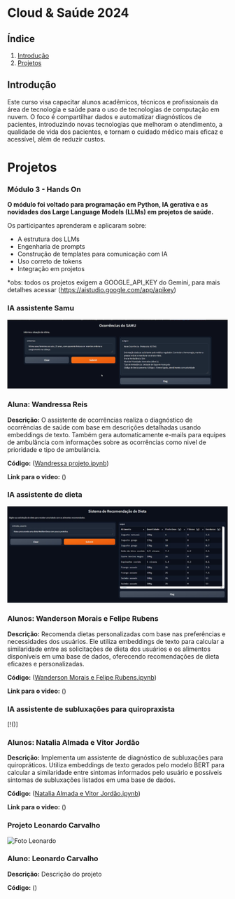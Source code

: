 # Cloud & Saúde 2024

## Índice

1. [Introdução](#introdução)
2. [Projetos](#projetos)

## Introdução

Este curso visa capacitar alunos acadêmicos, técnicos e profissionais da área de tecnologia e saúde para o uso de tecnologias de computação em nuvem. O foco é compartilhar dados e automatizar diagnósticos de pacientes, introduzindo novas tecnologias que melhoram o atendimento, a qualidade de vida dos pacientes, e tornam o cuidado médico mais eficaz e acessível, além de reduzir custos.

# Projetos 
### Módulo 3 - Hands On

**O módulo foi voltado para programação em Python, IA gerativa e as novidades dos Large Language Models (LLMs) em projetos de saúde.**

Os participantes aprenderam e aplicaram sobre:

- A estrutura dos LLMs
- Engenharia de prompts
- Construção de templates para comunicação com IA
- Uso correto de tokens
- Integração em projetos

*obs: todos os projetos exigem a GOOGLE_API_KEY do Gemini, para mais detalhes acessar (https://aistudio.google.com/app/apikey)

### IA assistente Samu

![wandressa-projeto.png](https://github.com/projcloudufrr/turma2024ufrr/blob/main/Projetos%20Modulo%203/Wandressa/wandressa-projeto.png)

### Aluna: Wandressa Reis  

**Descrição:** O assistente de ocorrências realiza o diagnóstico de ocorrências de saúde com base em descrições detalhadas usando embeddings de texto. Também gera automaticamente e-mails para equipes de ambulância com informações sobre as ocorrências como nivel de prioridade e tipo de ambulância. 

**Código:** ([Wandressa projeto.ipynb](https://github.com/projcloudufrr/turma2024ufrr/blob/main/Projetos%20Modulo%203/Wandressa/wandressa_projeto.ipynb))

**Link para o video:** ()

### IA assistente de dieta

![assistente_dieta.jpeg](https://github.com/projcloudufrr/turma2024ufrr/blob/main/Projetos%20Modulo%203/Wanderson%20e%20Felipe/assistente_dieta.jpeg)

### Alunos: Wanderson Morais e Felipe Rubens

**Descrição:** Recomenda dietas personalizadas com base nas preferências e necessidades dos usuários. Ele utiliza embeddings de texto para calcular a similaridade entre as solicitações de dieta dos usuários e os alimentos disponíveis em uma base de dados, oferecendo recomendações de dieta eficazes e personalizadas.

**Código:** ([Wanderson Morais e Felipe Rubens.ipynb](https://github.com/projcloudufrr/turma2024ufrr/blob/main/Projetos%20Modulo%203/Wanderson%20e%20Felipe/Wanderson_e_Felipe_Assistente_de_dieta.ipynb))

**Link para o video:** ()

### IA assistente de subluxações para quiropraxista

[!()]

### Alunos: Natalia Almada e Vitor Jordão

**Descrição:** Implementa um assistente de diagnóstico de subluxações para quiropráticos. Utiliza embeddings de texto gerados pelo modelo BERT para calcular a similaridade entre sintomas informados pelo usuário e possíveis sintomas de subluxações listados em uma base de dados.

**Código:** ([Natalia Almada e Vitor Jordão.ipynb](https://github.com/projcloudufrr/turma2024ufrr/blob/main/Projetos%20Modulo%203/Natalia%20e%20Vitor/natalia_vitor_assistente_luxa%C3%A7%C3%A3o.ipynb))

**Link para o video:** ()

### Projeto Leonardo Carvalho

![Foto Leonardo]()

### Aluno: Leonardo Carvalho

**Descrição:** Descrição do projeto

**Código:** ([]())